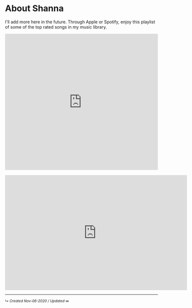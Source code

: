 # About Shanna

I'll add more here in the future. Through Apple or Spotify, enjoy this playlist of some of the top rated songs in my music library. 

<div align="center">
<iframe allow="autoplay *; encrypted-media *;" frameborder="0" height="450" style="width:100%;max-width:600px;overflow:hidden;background:transparent;" sandbox="allow-forms allow-popups allow-same-origin allow-scripts allow-storage-access-by-user-activation allow-top-navigation-by-user-activation" src="https://embed.music.apple.com/us/playlist/the-tops-top-rated-from-library/pl.u-JPAZvKNsXojXDM"></iframe>
</div>

<br>

<div align="center">
<iframe src="https://open.spotify.com/embed/playlist/6c3x4RxFaxJX679BkEU0XZ" width="600" height="380" frameborder="0" allowtransparency="true" allow="encrypted-media"></iframe>
</div>

------------------------
<small>↳ <i>Created Nov-06-2020 / Updated ∞ </i></small>